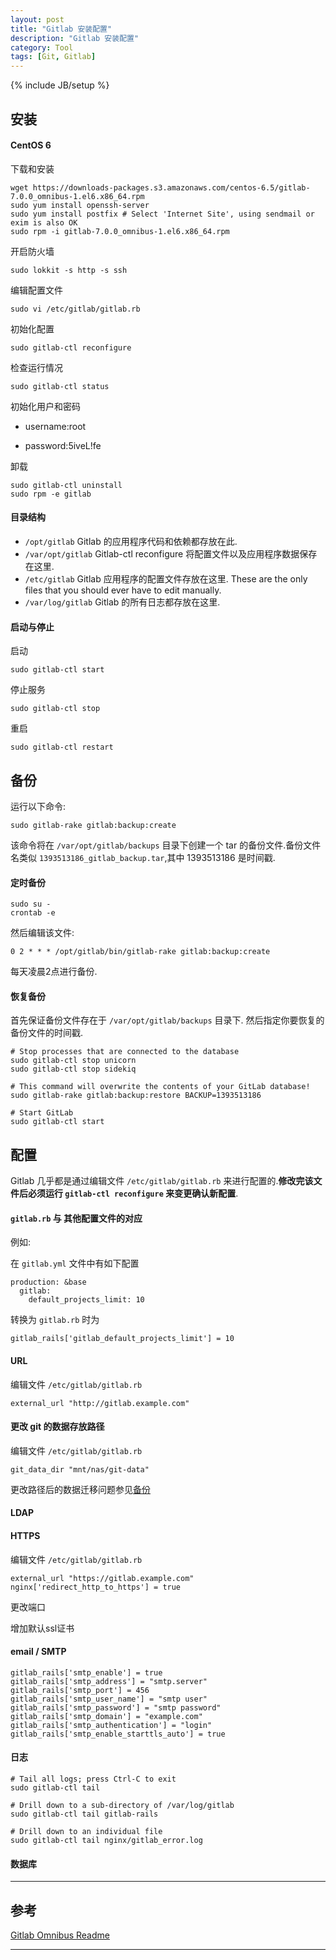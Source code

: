 ```yaml
---
layout: post
title: "Gitlab 安装配置"
description: "Gitlab 安装配置"
category: Tool
tags: [Git, Gitlab]
---
```

{% include JB/setup %}


## 安装

#### CentOS 6

下载和安装

	wget https://downloads-packages.s3.amazonaws.com/centos-6.5/gitlab-7.0.0_omnibus-1.el6.x86_64.rpm
	sudo yum install openssh-server
	sudo yum install postfix # Select 'Internet Site', using sendmail or exim is also OK
	sudo rpm -i gitlab-7.0.0_omnibus-1.el6.x86_64.rpm

开启防火墙

	sudo lokkit -s http -s ssh

编辑配置文件

	sudo vi /etc/gitlab/gitlab.rb

初始化配置

	sudo gitlab-ctl reconfigure

检查运行情况

	sudo gitlab-ctl status

初始化用户和密码

* username:root

* password:5iveL!fe

卸载

	sudo gitlab-ctl uninstall
	sudo rpm -e gitlab

#### 目录结构

* `/opt/gitlab` Gitlab 的应用程序代码和依赖都存放在此.
* `/var/opt/gitlab` Gitlab-ctl reconfigure 将配置文件以及应用程序数据保存在这里.
* `/etc/gitlab` Gitlab 应用程序的配置文件存放在这里. These are the only files that you should ever have to edit manually.
* `/var/log/gitlab` Gitlab 的所有日志都存放在这里.

#### 启动与停止

启动

	sudo gitlab-ctl start

停止服务

	sudo gitlab-ctl stop

重启

	sudo gitlab-ctl restart


## 备份

运行以下命令:

	sudo gitlab-rake gitlab:backup:create

该命令将在 `/var/opt/gitlab/backups` 目录下创建一个 tar 的备份文件.备份文件名类似 `1393513186_gitlab_backup.tar`,其中 1393513186 是时间戳.

#### 定时备份

	sudo su -
	crontab -e

然后编辑该文件:

	0 2 * * * /opt/gitlab/bin/gitlab-rake gitlab:backup:create

每天凌晨2点进行备份.

#### 恢复备份

首先保证备份文件存在于 `/var/opt/gitlab/backups` 目录下.
然后指定你要恢复的备份文件的时间戳.

	# Stop processes that are connected to the database
	sudo gitlab-ctl stop unicorn
	sudo gitlab-ctl stop sidekiq

	# This command will overwrite the contents of your GitLab database!
	sudo gitlab-rake gitlab:backup:restore BACKUP=1393513186

	# Start GitLab
	sudo gitlab-ctl start

## 配置

Gitlab 几乎都是通过编辑文件 `/etc/gitlab/gitlab.rb` 来进行配置的.**修改完该文件后必须运行 `gitlab-ctl reconfigure` 来变更确认新配置**.

#### `gitlab.rb` 与 其他配置文件的对应

例如:

在 `gitlab.yml` 文件中有如下配置

	production: &base
	  gitlab:
		default_projects_limit: 10

转换为 `gitlab.rb` 时为

	gitlab_rails['gitlab_default_projects_limit'] = 10



#### URL

编辑文件 `/etc/gitlab/gitlab.rb`

	external_url "http://gitlab.example.com"

#### 更改 git 的数据存放路径

编辑文件 `/etc/gitlab/gitlab.rb`

	git_data_dir "mnt/nas/git-data"

更改路径后的数据迁移问题参见[备份](#)

#### LDAP

#### HTTPS

编辑文件 `/etc/gitlab/gitlab.rb`

	external_url "https://gitlab.example.com"
	nginx['redirect_http_to_https'] = true

更改端口

增加默认ssl证书

#### email / SMTP

	gitlab_rails['smtp_enable'] = true
	gitlab_rails['smtp_address'] = "smtp.server"
	gitlab_rails['smtp_port'] = 456
	gitlab_rails['smtp_user_name'] = "smtp user"
	gitlab_rails['smtp_password'] = "smtp password"
	gitlab_rails['smtp_domain'] = "example.com"
	gitlab_rails['smtp_authentication'] = "login"
	gitlab_rails['smtp_enable_starttls_auto'] = true

#### 日志

	# Tail all logs; press Ctrl-C to exit
	sudo gitlab-ctl tail

	# Drill down to a sub-directory of /var/log/gitlab
	sudo gitlab-ctl tail gitlab-rails

	# Drill down to an individual file
	sudo gitlab-ctl tail nginx/gitlab_error.log

#### 数据库




***

## 参考

[Gitlab Omnibus Readme][omnibusLink]


***

[omnibusLink]: https://gitlab.com/gitlab-org/omnibus-gitlab/blob/master/README.md

